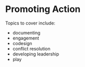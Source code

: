 Promoting Action
=====================

Topics to cover include:

* documenting
* engagement
* codesign
* conflict resolution
* developing leadership
* play